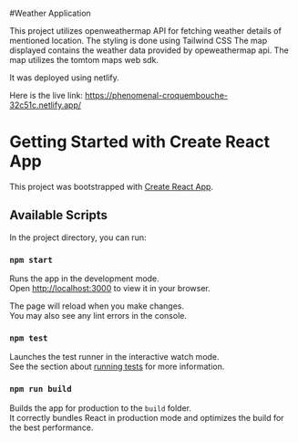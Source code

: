#Weather Application

This project utilizes openweathermap API for fetching weather details of mentioned location.
The styling is done using Tailwind CSS 
The map displayed contains the weather data provided by opeweathermap api.
The map utilizes the tomtom maps web sdk.

It was deployed using netlify.

Here is the live link: https://phenomenal-croquembouche-32c51c.netlify.app/


# Getting Started with Create React App

This project was bootstrapped with [Create React App](https://github.com/facebook/create-react-app).

## Available Scripts

In the project directory, you can run:

### `npm start`

Runs the app in the development mode.\
Open [http://localhost:3000](http://localhost:3000) to view it in your browser.

The page will reload when you make changes.\
You may also see any lint errors in the console.

### `npm test`

Launches the test runner in the interactive watch mode.\
See the section about [running tests](https://facebook.github.io/create-react-app/docs/running-tests) for more information.

### `npm run build`

Builds the app for production to the `build` folder.\
It correctly bundles React in production mode and optimizes the build for the best performance.
